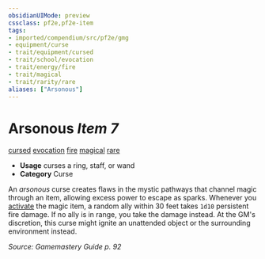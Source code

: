 ```yaml
---
obsidianUIMode: preview
cssclass: pf2e,pf2e-item
tags:
- imported/compendium/src/pf2e/gmg
- equipment/curse
- trait/equipment/cursed
- trait/school/evocation
- trait/energy/fire
- trait/magical
- trait/rarity/rare
aliases: ["Arsonous"]
---
```

# Arsonous *Item 7*  
[cursed](cursed-gmg.md)  [evocation](evocation.md)  [fire](fire.md)  [magical](magical.md)  [rare](rare.md)  

- **Usage** curses a ring, staff, or wand
- **Category** Curse

An _arsonous_ curse creates flaws in the mystic pathways that channel magic through an item, allowing excess power to escape as sparks. Whenever you [activate](activate-an-item.md) the magic item, a random ally within 30 feet takes `1d10` persistent fire damage. If no ally is in range, you take the damage instead. At the GM's discretion, this curse might ignite an unattended object or the surrounding environment instead.

*Source: Gamemastery Guide p. 92*